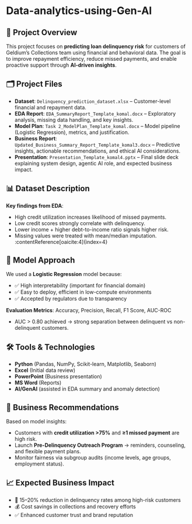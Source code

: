 # Data-analytics-using-Gen-AI

## 📌 Project Overview
This project focuses on **predicting loan delinquency risk** for customers of Geldium’s Collections team using financial and behavioral data. The goal is to improve repayment efficiency, reduce missed payments, and enable proactive support through **AI-driven insights**.

## 🗂️ Project Files
- **Dataset**: `Delinquency_prediction_dataset.xlsx` – Customer-level financial and repayment data.  
- **EDA Report**: `EDA_SummaryReport_Template_komal.docx` – Exploratory analysis, missing data handling, and key insights.  
- **Model Plan**: `Task 2_ModelPlan_Template_komal.docx` – Model pipeline (Logistic Regression), metrics, and justification.  
- **Business Report**: `Updated_Business_Summary_Report_Template_komal3.docx` – Predictive insights, actionable recommendations, and ethical AI considerations.  
- **Presentation**: `Presentation_Template_komal4.pptx` – Final slide deck explaining system design, agentic AI role, and expected business impact.  

## 📊 Dataset Description
**Key findings from EDA**:
- High credit utilization increases likelihood of missed payments.  
- Low credit scores strongly correlate with delinquency.  
- Lower income + higher debt-to-income ratio signals higher risk.  
- Missing values were treated with mean/median imputation. :contentReference[oaicite:4]{index=4}
  
## 🤖 Model Approach
We used a **Logistic Regression** model because:  
- ✅ High interpretability (important for financial domain)  
- ✅ Easy to deploy, efficient in low-compute environments  
- ✅ Accepted by regulators due to transparency  

**Evaluation Metrics**: Accuracy, Precision, Recall, F1 Score, AUC-ROC
- AUC > 0.80 achieved → strong separation between delinquent vs non-delinquent customers.  

## 🛠️ Tools & Technologies
- **Python** (Pandas, NumPy, Scikit-learn, Matplotlib, Seaborn)  
- **Excel** (Initial data review)  
- **PowerPoint** (Business presentation)  
- **MS Word** (Reports)  
- **AI/GenAI** (assisted in EDA summary and anomaly detection)  

## 📌 Business Recommendations
Based on model insights:
- Customers with **credit utilization >75%** and **≥1 missed payment** are high risk.  
- Launch **Pre-Delinquency Outreach Program** → reminders, counseling, and flexible payment plans.  
- Monitor fairness via subgroup audits (income levels, age groups, employment status).  

## 📈 Expected Business Impact
- 🔻 15–20% reduction in delinquency rates among high-risk customers  
- 💰 Cost savings in collections and recovery efforts  
- ✅ Enhanced customer trust and brand reputation  

